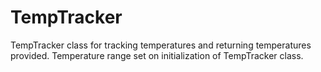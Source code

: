 # TempTracker
TempTracker class for tracking temperatures and returning temperatures provided. Temperature range set on initialization of TempTracker class. 
